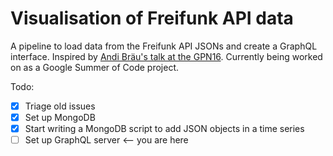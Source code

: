 # Visualisation of Freifunk API data

A pipeline to load data from the Freifunk API JSONs and create a GraphQL interface. Inspired by [Andi Bräu's talk at the GPN16](https://media.ccc.de/v/gpn16-7659-die_freifunk_api).
Currently being worked on as a Google Summer of Code project.

Todo:
- [X] Triage old issues
- [X] Set up MongoDB
- [X] Start writing a MongoDB script to add JSON objects in a time series
- [ ] Set up GraphQL server <-- you are here